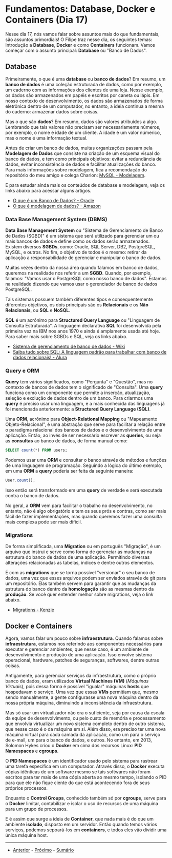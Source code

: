 # Fundamentos: Database, Docker e Containers (Dia 17)
Nesse dia 17, nós vamos falar sobre assuntos mais do que fundamentais, são assuntos primordiais! O Filipe traz nesse dia, os seguintes temas: Introdução a **Database**, **Docker** e como **Containers** funcionam. Vamos começar com o assunto principal: **Database** ou "Banco de Dados". 

## Database
Primeiramente, o que é uma **database** ou **banco de dados**? Em resumo, um **banco de dados** é uma coleção estruturada de dados, como por exemplo, um caderno com as informações dos clientes de uma loja. Nesse exemplo, os dados são armazenados em papéis e escritos por caneta ou lápis. Em nosso contexto de desenvolvimento, os dados são armazenados de forma eletrônica dentro de um computador, no entanto, a ideia continua a mesma do caderno: armazenar dados sobre coisas.

Mas o que são **dados**? Em resumo, dados são valores atribuídos a algo. Lembrando que tais valores não precisam ser necessariamente números, por exemplo, o nome e idade de um cliente. A idade é um valor númerico, mas o nome é uma informação textual.

Antes de criar um banco de dados, muitas organizações passam pela **Modelagem de Dados** que consiste na criação de um esquema visual do banco de dados, e tem como principais objetivos: evitar a redundância de dados, evitar inconsistência de dados e facilitar atualizações do banco. Para mais informações sobre modelagem, fica a recomendação do repositório do meu amigo e colega Charlon: [MySQL - Modelagem](https://github.com/charlon-156/MySQL/blob/main/Modelagem.md#modelagem-de-dados).

E para estudar ainda mais os conteúdos de database e modelagem, veja os links abaixo para acessar alguns artigos.
- [O que é um Banco de Dados? - Oracle](https://www.oracle.com/br/database/what-is-database/)
- [O que é modelagem de dados? - Amazon](https://aws.amazon.com/pt/what-is/data-modeling/)

### Data Base Management System (DBMS)
**Data Base Management System** ou "Sistema de Gerenciamento de Banco de Dados (SGBD)" é um sistema que será utilizado para gerenciar um ou mais bancos de dados e define como os dados serão armazenados. Existem diversos **SGBDs**, como:  Oracle, SQL Server, DB2, PostgreSQL, MySQL, e outros. No fim, o objetivo de todos é o mesmo: retirar da aplicação a responsabilidade de gerenciar e manipular o banco de dados. 

Muitas vezes dentro da nossa área quando falamos em banco de dados, queremos na realidade nos referir a um **SGBD**. Quando, por exemplo, falamos: "Vamos usar o PostgreSQL como nosso banco de dados". Estamos na realidade dizendo que vamos usar o gerenciador de banco de dados PostgreSQL.

Tais sistemas possuem também diferentes tipos e consequentemente diferentes objetivos, os dois principais são os **Relacionais** e os **Não Relacionais**, ou **SQL** e **NoSQL**.

**SQL** é um acrônimo para **Structured Query Language** ou "Linguagem de Consulta Estruturada". A linguagem declarativa **SQL** foi desenvolvida pela primeira vez na IBM nos anos 1970 e ainda é amplamente usada até hoje. Para saber mais sobre SGBDs e SQL, veja os links abaixo.

- [Sistema de gerenciamento de banco de dados - Wiki](https://pt.wikipedia.org/wiki/Sistema_de_gerenciamento_de_banco_de_dados)
- [Saiba tudo sobre SQL: A linguagem padrão para trabalhar com banco de dados relacionais! - Alura](https://www.alura.com.br/artigos/o-que-e-sql)

### Query e ORM
**Query** tem vários significados, como "Pergunta" e "Questão", mas no contexto de bancos de dados tem o significado de "Consulta". Uma **query** funciona como um componente que permite a inserção, atualização, seleção e exclução de dados dentro de um banco. Para criarmos uma **query** é preciso usar uma linguagem, e a mais conhecida das linguagens já foi mencionada anteriormente: a **Structured Query Language (SQL)**.

Uma **ORM**, acrônimo para **Object-Relational Mapping** ou "Mapeamento Objeto-Relacional", é uma abstração que serve para facilitar a relação entre o paradigma relacional dos bancos de dados e o desenvolvimento de uma aplicação. Então, ao invés de ser necessário escrever as **queries**, ou seja as **consultas** ao banco de dados, de forma manual como:
```sql
SELECT count(*) FROM users;
```
Podemos usar uma **ORM** e consultar o banco através de métodos e funções de uma linguagem de programação. Seguindo a lógica do último exemplo, em uma **ORM** a **query** poderia ser feita da seguinte maneira:
```js
User.count();
```
Isso então será transformado em uma **query** de verdade e será executada contra o banco de dados.

No geral, a **ORM** vem para facilitar o trabalho no desenvolvimento, no entanto, não é algo obrigatório e tem os seus prós e contras, como ser mais fácil de fazer implementações, mas quando queremos fazer uma consulta mais complexa pode ser mais dificil.

### Migrations
De forma simplificada, uma **Migration** ou em português "Migração", é um arquivo que instrui e serve como forma de gerenciar as mudanças na estrutura do banco de dados de uma aplicação. Permitindo diversas alterações relacionadas as tabelas, índices e dentre outros elementos.

É com as **migrations** que se torna possível "versionar" o seu banco de dados, uma vez que esses arquivos podem ser enviados através de git para um repositório. Elas também servem para garantir que as mudanças da estrutura do banco dentro da **homologação** são as mesmas dentro da **produção**. Se você quer entender melhor sobre migrations, veja o link abaixo.

- [Migrations - Kenzie](https://kenzie.com.br/blog/migrations/)

## Docker e Containers
Agora, vamos falar um pouco sobre **infraestrutura**. Quando falamos sobre **infraestrutura**, estamos nos referindo aos componentes necessários para executar e gerenciar ambientes, que nesse caso, é um ambiente de desenvolvimento e produção de uma aplicação. Isso envolve sistema operacional, hardware, patches de seguranças, softwares, dentre outras coisas.

Antigamente, para gerenciar serviços da infraestrutura, como o próprio banco de dados, eram utilizados **Virtual Machines (VM)** (_Máquinas Virtuais_), pois dessa forma é possível "igualar" máquinas **hosts** que hospedavam o serviço. Uma vez que essas **VMs** permitiam que, mesmo sendo manualmente, a gente configurasse uma nova máquina dentro da nossa própria máquina, diminuindo a inconsistência da infraestrutura.

Mas só usar um virtualizador não era o suficiente, seja por causa da escala da equipe de desenvolvimento, ou pelo custo de memória e processamento que envolvia virtualizar um novo sistema completo dentro de outro sistema, que nesse caso é o da máquina em si. Além disso, era preciso ter uma nova máquina virtual para cada camada da aplicação, como um para o serviço de e-mail, um para o banco de dados, e outros. No entanto, em 2013, Solomon Hykes criou o **Docker** em cima dos recursos Linux: **PID Namespaces** e **cgroups**.

O **PID Namespaces** é um identificador usado pelo sistema para rastrear uma tarefa específica em um computador. Através disso, o **Docker** executa cópias idênticas de um software mesmo se tais softwares não foram escritos para ter mais de uma cópia aberta ao mesmo tempo, isolando o PID para que ele não fique ciente do que está acontecendo fora de seus próprios processos.

Enquanto o **Control Groups**, conhecido também só por **cgroups**, serve para o **Docker** limitar, contabilizar e isolar o uso de recursos de uma máquina para um grupo de processos.

E é assim que surge a ideia de **Container**, que nada mais é do que um ambiente **isolado**, disposto em um servidor. Então quando temos vários serviços, podemos sepoará-los em **containers**, e todos eles vão dividir uma única máquina host.

---

- [Anterior](/dias/dia16.md) - [Próximo](/dias/dia18.md) - [Sumário](../README.md)
